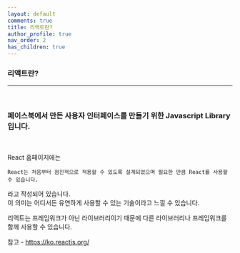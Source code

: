 ```yaml
---
layout: default
comments: true
title: 리액트란?
author_profile: true
nav_order: 2
has_children: true
---
```


### 리액트란?
***  
<br/>

### 페이스북에서 만든 사용자 인터페이스를 만들기 위한 Javascript Library 입니다.
<br/>

React 홈페이지에는 <br/>

```
React는 처음부터 점진적으로 적용할 수 있도록 설계되었으며 필요한 만큼 React를 사용할 수 있습니다.
```

라고 작성되어 있습니다. <br/>
이 의미는 어디서든 유연하게 사용할 수 있는 기술이라고 느낄 수 있습니다. 

리액트는 프레임워크가 아닌 라이브러리이기 때문에 다른 라이브러리나 프레임워크를 함께 사용할 수 있습니다.
<br/>

참고 - <https://ko.reactjs.org/>
